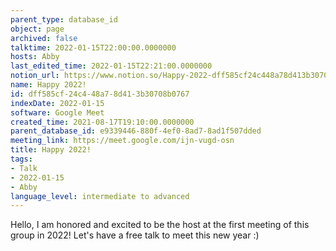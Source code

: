 ```yaml
---
parent_type: database_id
object: page
archived: false
talktime: 2022-01-15T22:00:00.0000000
hosts: Abby
last_edited_time: 2022-01-15T22:21:00.0000000
notion_url: https://www.notion.so/Happy-2022-dff585cf24c448a78d413b30708b0767
name: Happy 2022!
id: dff585cf-24c4-48a7-8d41-3b30708b0767
indexDate: 2022-01-15
software: Google Meet
created_time: 2021-08-17T19:10:00.0000000
parent_database_id: e9339446-880f-4ef0-8ad7-8ad1f507dded
meeting_link: https://meet.google.com/ijn-vugd-osn
title: Happy 2022!
tags:
- Talk
- 2022-01-15
- Abby
language_level: intermediate to advanced
---
```


Hello, I am honored and excited to be the host at the first meeting of this group in 2022! Let's have a free talk to meet this new year :)





